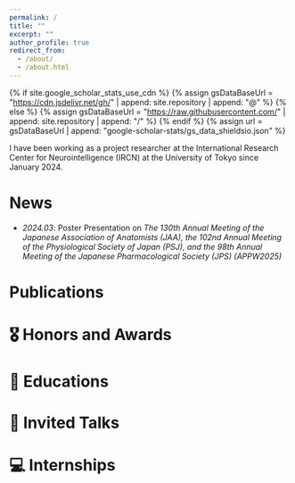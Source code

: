 ```yaml
---
permalink: /
title: ""
excerpt: ""
author_profile: true
redirect_from: 
  - /about/
  - /about.html
---
```


{% if site.google_scholar_stats_use_cdn %}
{% assign gsDataBaseUrl = "https://cdn.jsdelivr.net/gh/" | append: site.repository | append: "@" %}
{% else %}
{% assign gsDataBaseUrl = "https://raw.githubusercontent.com/" | append: site.repository | append: "/" %}
{% endif %}
{% assign url = gsDataBaseUrl | append: "google-scholar-stats/gs_data_shieldsio.json" %}

<span class='anchor' id='about-me'></span>

I have been working as a project researcher at the International Research Center for Neurointelligence (IRCN) at the University of Tokyo since January 2024.

# News
- *2024.03*: Poster Presentation on *The 130th Annual Meeting of the Japanese Association of Anatomists (JAA), the 102nd Annual Meeting of the Physiological Society of Japan (PSJ), and the 98th Annual Meeting of the Japanese Pharmacological Society (JPS) (APPW2025)*

# Publications 
<span class='show_paper_citations' data='X3We4tkAAAAJ&hl=en'></span>

# 🎖 Honors and Awards


# 📖 Educations


# 💬 Invited Talks


# 💻 Internships
